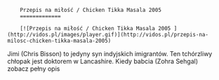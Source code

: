 
        Przepis na miłość / Chicken Tikka Masala 2005 
        =============
        
        [![Przepis na miłość / Chicken Tikka Masala 2005 ](http://vidos.pl/images/player.gif)](http://vidos.pl/przepis-na-milosc-chicken-tikka-masala-2005)
        
        
 Jimi (Chris Bisson) to jedyny syn indyjskich imigrantów. Ten tchórzliwy chłopak jest doktorem w Lancashire. Kiedy babcia (Zohra Sehgal) zobacz pełny opis
    